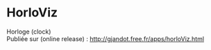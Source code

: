 # HorloViz
Horloge (clock) <br>
Publiée sur (online release) : http://gjandot.free.fr/apps/horloViz.html
